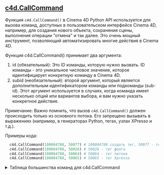 ## [c4d.CallCommand][1]
Функция `c4d.CallCommand()` в Cinema 4D Python API используется для вызова команд, доступных в пользовательском интерфейсе Cinema 4D, например, для создания нового объекта, сохранения сцены, выполнения операции "отмена" и так далее. Это очень мощный инструмент, позволяющий автоматизировать многие действия в Cinema 4D.

Функция c4d.CallCommand() принимает два аргумента:

1. id (обязательный): Это ID команды, которую нужно вызвать. ID команды - это уникальное числовое значение, которое идентифицирует конкретную команду в Cinema 4D.
2. subid (необязательный): второй аргумент, который является дополнительным идентификатором команды или подкоманды (sub-id). Этот аргумент используется в случаях, когда команда имеет несколько опций или вариантов выбора, и вам нужно указать конкретное действие.

Примечание: Важно помнить, что вызов `c4d.CallCommand()` должен происходить только из основного потока. Его запрещено вызывать в выражениях (например, в генераторах Python, тегах, узлах XPresso и т.д.).

Примеры кода:
```python
  c4d.CallCommand(100004788, 50077) # 100004788 создать тег, 50077 - тег материала
  c4d.CallCommand(100004788, 50026) # 50026 - тег фонга
  c4d.CallCommand(100004788, 50064) # 50064 - тег питона
  c4d.CallCommand(100004788, 50065) # 50065 - тег Xpresso
```

<details>
  <summary>Таблица большинства команд для c4d.CallCommand</summary>

<a href="https://gist.github.com/black1277/27f72d3f95f377d08b7a8dea0c5962ab" title="Ссылка на Gist" target="_blank">Если не все (1894 - всего), то большая часть команд из Cinema 4D R23</a>

{% embed url="https://gist.github.com/black1277/27f72d3f95f377d08b7a8dea0c5962ab" %}

</details>



[1]: https://developers.maxon.net/docs/py/23_110/modules/c4d/index.html?highlight=c4d%20callcommand#c4d.CallCommand "c4d.CallCommand"